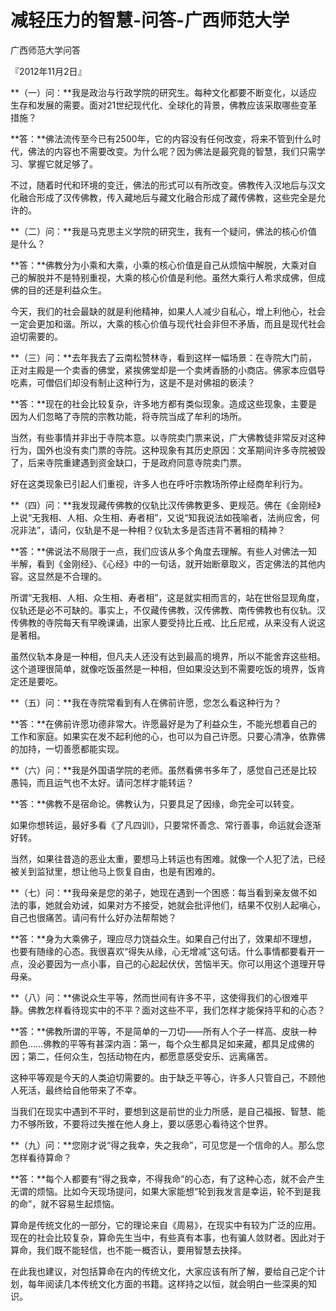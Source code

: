 # 减轻压力的智慧-问答-广西师范大学

广西师范大学问答

『2012年11月2日』

**（一）问：**我是政治与行政学院的研究生。每种文化都要不断变化，以适应生存和发展的需要。面对21世纪现代化、全球化的背景，佛教应该采取哪些变革措施？

**答：**佛法流传至今已有2500年，它的内容没有任何改变，将来不管到什么时代，佛法的内容也不需要改变。为什么呢？因为佛法是最究竟的智慧，我们只需学习、掌握它就足够了。

不过，随着时代和环境的变迁，佛法的形式可以有所改变。佛教传入汉地后与汉文化融合形成了汉传佛教，传入藏地后与藏文化融合形成了藏传佛教，这些完全是允许的。

**（二）问：**我是马克思主义学院的研究生，我有一个疑问，佛法的核心价值是什么？

**答：**佛教分为小乘和大乘，小乘的核心价值是自己从烦恼中解脱，大乘对自己的解脱并不是特别重视，大乘的核心价值是利他。虽然大乘行人希求成佛，但成佛的目的还是利益众生。

今天，我们的社会最缺的就是利他精神，如果人人减少自私心，增上利他心，社会一定会更加和谐。所以，大乘的核心价值与现代社会非但不矛盾，而且是现代社会迫切需要的。

**（三）问：**去年我去了云南松赞林寺，看到这样一幅场景：在寺院大门前，正对主殿是一个卖香的佛堂，紧挨佛堂却是一个卖烤香肠的小商店。佛家本应倡导吃素，可僧侣们却没有制止这种行为，这是不是对佛祖的亵渎？

**答：**现在的社会比较复杂，许多地方都有类似现象。造成这些现象，主要是因为人们忽略了寺院的宗教功能，将寺院当成了牟利的场所。

当然，有些事情并非出于寺院本意。以寺院卖门票来说，广大佛教徒非常反对这种行为，国外也没有卖门票的寺院。这种现象有其历史原因：文革期间许多寺院被毁了，后来寺院重建遇到资金缺口，于是政府同意寺院卖门票。

好在这类现象已引起人们重视，许多人也在呼吁宗教场所停止经商牟利行为。

**（四）问：**我发现藏传佛教的仪轨比汉传佛教更多、更规范。佛在《金刚经》上说“无我相、人相、众生相、寿者相”，又说“知我说法如筏喻者，法尚应舍，何况非法”，请问，仪轨是不是一种相？仪轨太多是否违背不著相的精神？

**答：**佛说法不局限于一点，我们应该从多个角度去理解。有些人对佛法一知半解，看到《金刚经》、《心经》中的一句话，就开始断章取义，否定佛法的其他内容。这显然是不合理的。

所谓“无我相、人相、众生相、寿者相”，这是就实相而言的，站在世俗显现角度，仪轨还是必不可缺的。事实上，不仅藏传佛教，汉传佛教、南传佛教也有仪轨。汉传佛教的寺院每天有早晚课诵，出家人要受持比丘戒、比丘尼戒，从来没有人说这是著相。

虽然仪轨本身是一种相，但凡夫人还没有达到最高的境界，所以不能舍弃这些相。这个道理很简单，就像吃饭虽然是一种相，但如果没达到不需要吃饭的境界，饭肯定还是要吃。

**（五）问：**我在寺院常看到有人在佛前许愿，您怎么看这种行为？

**答：**在佛前许愿功德非常大。许愿最好是为了利益众生，不能光想着自己的工作和家庭。如果实在发不起利他的心，也可以为自己许愿。只要心清净，依靠佛的加持，一切善愿都能实现。

**（六）问：**我是外国语学院的老师。虽然看佛书多年了，感觉自己还是比较愚钝，而且运气也不太好。请问怎样才能转运？

**答：**佛教不是宿命论。佛教认为，只要具足了因缘，命完全可以转变。

如果你想转运，最好多看《了凡四训》，只要常怀善念、常行善事，命运就会逐渐好转。

当然，如果往昔造的恶业太重，要想马上转运也有困难。就像一个人犯了法，已经被关到监狱里，想让他马上恢复自由，也是有困难的。

**（七）问：**我母亲是您的弟子，她现在遇到一个困惑：每当看到亲友做不如法的事，她就会劝诫，如果对方不接受，她就会批评他们，结果不仅别人起嗔心，自己也很痛苦。请问有什么好办法帮帮她？

**答：**身为大乘佛子，理应尽力饶益众生。如果自己付出了，效果却不理想，也要有随缘的心态。我很喜欢“得失从缘，心无增减”这句话。什么事情都要看开一点，没必要因为一点小事，自己的心起起伏伏，苦恼半天。你可以用这个道理开导母亲。

**（八）问：**佛说众生平等，然而世间有许多不平，这使得我们的心很难平静。佛教怎样看待现实中的不平？面对这些不平，我们怎样才能保持平和的心态？

**答：**佛教所谓的平等，不是简单的一刀切——所有人个子一样高、皮肤一种颜色……佛教的平等有甚深内涵：第一，每个众生都具足如来藏，都具足成佛的因；第二，任何众生，包括动物在内，都愿意感受安乐、远离痛苦。

这种平等观是今天的人类迫切需要的。由于缺乏平等心，许多人只管自己，不顾他人死活，最终给自他带来了不幸。

当我们在现实中遇到不平时，要想到这是前世的业力所感，是自己福报、智慧、能力不够所致，不要将过失推在他人身上，要以感恩心看待这个世界。

**（九）问：**您刚才说“得之我幸，失之我命”，可见您是一个信命的人。那么您怎样看待算命？

**答：**每个人都要有“得之我幸，不得我命”的心态，有了这种心态，就不会产生无谓的烦恼。比如今天现场提问，如果大家能想“轮到我发言是幸运，轮不到是我的命”，就不容易生起烦恼。

算命是传统文化的一部分，它的理论来自《周易》，在现实中有较为广泛的应用。现在的社会比较复杂，算命先生当中，有些真有本事，也有骗人敛财者。因此对于算命，我们既不能轻信，也不能一概否认，要用智慧去抉择。

在此我也建议，对包括算命在内的传统文化，大家应该有所了解，要给自己定个计划，每年阅读几本传统文化方面的书籍。这样持之以恒，就会明白一些深奥的知识。

